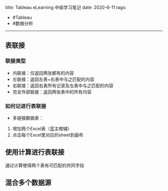 title: Tableau eLearning 中级学习笔记
date: 2020-6-11
tags:
- #Tableau
- #数据分析
---

## 表联接

### 联接类型
- 内联接：仅返回两张都有的内容
- 左联接：返回左表+右表中与之匹配的内容
- 右联接：返回右表所有记录及左表中与之匹配的内容
- 完全外部联接：返回两张表中的所有内容

### 如何记进行表联接
- 多链接数据表：
1. 增加两个Excel表（蓝主橙辅）
2. 点击每个Excel里对应的sheet到画布

## 使用计算进行表联接
通过计算使得两个表有可匹配的共同字段

## 混合多个数据源







